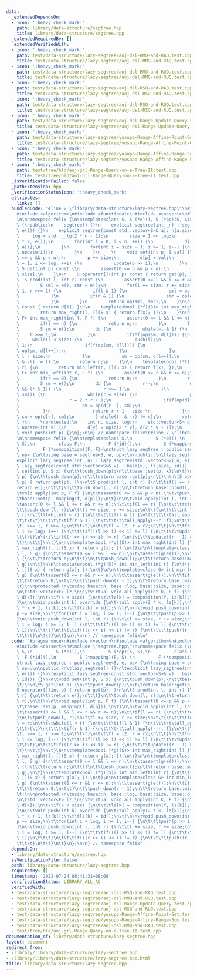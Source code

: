 ```yaml
---
data:
  _extendedDependsOn:
  - icon: ':heavy_check_mark:'
    path: library/data-structure/segtree.hpp
    title: library/data-structure/segtree.hpp
  _extendedRequiredBy: []
  _extendedVerifiedWith:
  - icon: ':heavy_check_mark:'
    path: test/data-structure/lazy-segtree/aoj-dsl-RMQ-and-RAQ.test.cpp
    title: test/data-structure/lazy-segtree/aoj-dsl-RMQ-and-RAQ.test.cpp
  - icon: ':heavy_check_mark:'
    path: test/data-structure/lazy-segtree/aoj-dsl-RMQ-and-RUQ.test.cpp
    title: test/data-structure/lazy-segtree/aoj-dsl-RMQ-and-RUQ.test.cpp
  - icon: ':heavy_check_mark:'
    path: test/data-structure/lazy-segtree/aoj-dsl-RSQ-and-RAQ.test.cpp
    title: test/data-structure/lazy-segtree/aoj-dsl-RSQ-and-RAQ.test.cpp
  - icon: ':heavy_check_mark:'
    path: test/data-structure/lazy-segtree/aoj-dsl-RSQ-and-RUQ.test.cpp
    title: test/data-structure/lazy-segtree/aoj-dsl-RSQ-and-RUQ.test.cpp
  - icon: ':heavy_check_mark:'
    path: test/data-structure/lazy-segtree/aoj-dsl-Range-Update-Query.test.cpp
    title: test/data-structure/lazy-segtree/aoj-dsl-Range-Update-Query.test.cpp
  - icon: ':heavy_check_mark:'
    path: test/data-structure/lazy-segtree/yosupo-Range-Affine-Point-Get.test.cpp
    title: test/data-structure/lazy-segtree/yosupo-Range-Affine-Point-Get.test.cpp
  - icon: ':heavy_check_mark:'
    path: test/data-structure/lazy-segtree/yosupo-Range-Affine-Range-Sum.test.cpp
    title: test/data-structure/lazy-segtree/yosupo-Range-Affine-Range-Sum.test.cpp
  - icon: ':heavy_check_mark:'
    path: test/tree/hld/aoj-grl-Range-Query-on-a-Tree-II.test.cpp
    title: test/tree/hld/aoj-grl-Range-Query-on-a-Tree-II.test.cpp
  _isVerificationFailed: false
  _pathExtension: hpp
  _verificationStatusIcon: ':heavy_check_mark:'
  attributes:
    links: []
  bundledCode: "#line 2 \"library/data-structure/lazy-segtree.hpp\"\n#include <vector>\n\
    #include <algorithm>\n#include <functional>\n#include <cassert>\n#line 6 \"library/data-structure/segtree.hpp\"\
    \n\nnamespace felix {\n\ntemplate<class S, S (*e)(), S (*op)(S, S)>\nstruct segtree\
    \ {\npublic:\n    segtree() {}\n    explicit segtree(int _n) : segtree(std::vector<S>(_n,\
    \ e())) {}\n    explicit segtree(const std::vector<S>& a): n(a.size()) {\n   \
    \     log = std::__lg(2 * n - 1);\n        size = 1 << log;\n        d.resize(size\
    \ * 2, e());\n        for(int i = 0; i < n; ++i) {\n            d[size + i] =\
    \ a[i];\n        }\n        for(int i = size - 1; i >= 1; i--) {\n           \
    \ update(i);\n        }\n    }\n    \n    void set(int p, S val) {\n        assert(0\
    \ <= p && p < n);\n        p += size;\n        d[p] = val;\n        for(int i\
    \ = 1; i <= log; ++i) {\n            update(p >> i);\n        }\n    }\n\n   \
    \ S get(int p) const {\n        assert(0 <= p && p < n);\n        return d[p +\
    \ size];\n    }\n\n    S operator[](int p) const { return get(p); }\n    \n  \
    \  S prod(int l, int r) const {\n        assert(0 <= l && l <= r && r <= n);\n\
    \        S sml = e(), smr = e();\n        for(l += size, r += size; l < r; l >>=\
    \ 1, r >>= 1) {\n            if(l & 1) {\n                sml = op(sml, d[l++]);\n\
    \            }\n            if(r & 1) {\n                smr = op(d[--r], smr);\n\
    \            }\n        }\n        return op(sml, smr);\n    }\n\n    S all_prod()\
    \ const { return d[1]; }\n\n    template<bool (*f)(S)> int max_right(int l) {\n\
    \        return max_right(l, [](S x) { return f(x); });\n    }\n\n    template<class\
    \ F> int max_right(int l, F f) {\n        assert(0 <= l && l <= n);\n        assert(f(e()));\n\
    \        if(l == n) {\n            return n;\n        }\n        l += size;\n\
    \        S sm = e();\n        do {\n            while(~l & 1) {\n            \
    \    l >>= 1;\n            }\n            if(!f(op(sm, d[l]))) {\n           \
    \     while(l < size) {\n                    push(l);\n                    l <<=\
    \ 1;\n                    if(f(op(sm, d[l]))) {\n                        sm =\
    \ op(sm, d[l++]);\n                    }\n                }\n                return\
    \ l - size;\n            }\n            sm = op(sm, d[l++]);\n        } while((l\
    \ & -l) != l);\n        return n;\n    }\n\n    template<bool (*f)(S)> int min_left(int\
    \ r) {\n        return min_left(r, [](S x) { return f(x); });\n    }\n\n    template<class\
    \ F> int min_left(int r, F f) {\n        assert(0 <= r && r <= n);\n        assert(f(e()));\n\
    \        if(r == 0) {\n            return 0;\n        }\n        r += size;\n\
    \        S sm = e();\n        do {\n            r--;\n            while(r > 1\
    \ && (r & 1)) {\n                r >>= 1;\n            }\n            if(!f(op(d[r],\
    \ sm))) {\n                while(r < size) {\n                    push(r);\n \
    \                   r = 2 * r + 1;\n                    if(f(op(d[r], sm))) {\n\
    \                        sm = op(d[r--], sm);\n                    }\n       \
    \         }\n                return r + 1 - size;\n            }\n           \
    \ sm = op(d[r], sm);\n        } while((r & -r) != r);\n        return 0;\n   \
    \ }\n    \nprotected:\n    int n, size, log;\n    std::vector<S> d;\n\n    void\
    \ update(int v) {\n        d[v] = op(d[2 * v], d[2 * v + 1]);\n    }\n\n    virtual\
    \ void push(int p) {}\n};\n\n} // namespace felix\n#line 7 \"library/data-structure/lazy-segtree.hpp\"\
    \n\nnamespace felix {\n\ntemplate<class S,\n         S (*e)(),\n         S (*op)(S,\
    \ S),\n         class F,\n         F (*id)(),\n         S (*mapping)(F, S),\n\
    \         F (*composition)(F, F)>\nstruct lazy_segtree : public segtree<S, e,\
    \ op> {\n\tusing base = segtree<S, e, op>;\n\npublic:\n\tlazy_segtree() {}\n\t\
    explicit lazy_segtree(int _n) : lazy_segtree(std::vector<S>(_n, e())) {}\n\texplicit\
    \ lazy_segtree(const std::vector<S>& v) : base(v), lz(size, id()) {}\n\n\tvoid\
    \ set(int p, S x) {\n\t\tpush_down(p);\n\t\tbase::set(p, x);\n\t}\n\n\tS get(int\
    \ p) {\n\t\tpush_down(p);\n\t\treturn base::get(p);\n\t}\n\n\tS operator[](int\
    \ p) { return get(p); }\n\n\tS prod(int l, int r) {\n\t\tif(l == r) {\n\t\t\t\
    return e();\n\t\t}\n\t\tpush_down(l, r);\n\t\treturn base::prod(l, r);\n\t}\n\n\
    \tvoid apply(int p, F f) {\n\t\tassert(0 <= p && p < n);\n\t\tpush_down(p);\n\t\
    \tbase::set(p, mapping(f, d[p]));\n\t}\n\n\tvoid apply(int l, int r, F f) {\n\t\
    \tassert(0 <= l && l <= r && r <= n);\n\t\tif(l == r) {\n\t\t\treturn;\n\t\t}\n\
    \t\tpush_down(l, r);\n\t\tl += size, r += size;\n\t\t{\n\t\t\tint l2 = l, r2 =\
    \ r;\n\t\t\twhile(l < r) {\n\t\t\t\tif(l & 1) {\n\t\t\t\t\tall_apply(l++, f);\n\
    \t\t\t\t}\n\t\t\t\tif(r & 1) {\n\t\t\t\t\tall_apply(--r, f);\n\t\t\t\t}\n\t\t\t\
    \tl >>= 1, r >>= 1;\n\t\t\t}\n\t\t\tl = l2, r = r2;\n\t\t}\n\t\tfor(int i = 1;\
    \ i <= log; i++) {\n\t\t\tif(((l >> i) << i) != l) {\n\t\t\t\tupdate(l >> i);\n\
    \t\t\t}\n\t\t\tif(((r >> i) << i) != r) {\n\t\t\t\tupdate((r - 1) >> i);\n\t\t\
    \t}\n\t\t}\n\t}\n\n\ttemplate<bool (*g)(S)> int max_right(int l) {\n\t\treturn\
    \ max_right(l, [](S x) { return g(x); });\n\t}\n\n\ttemplate<class G> int max_right(int\
    \ l, G g) {\n\t\tassert(0 <= l && l <= n);\n\t\tassert(g(e()));\n\t\tif(l == n)\
    \ {\n\t\t\treturn n;\n\t\t}\n\t\tpush_down(l);\n\t\treturn base::max_right(l,\
    \ g);\n\t}\n\n\ttemplate<bool (*g)(S)> int min_left(int r) {\n\t\treturn min_left(r,\
    \ [](S x) { return g(x); });\n\t}\n\n\ttemplate<class G> int min_left(int r, G\
    \ g) {\n\t\tassert(0 <= r && r <= n);\n\t\tassert(g(e()));\n\t\tif(r == 0) {\n\
    \t\t\treturn 0;\n\t\t}\n\t\tpush_down(r - 1);\n\t\treturn base::min_left(r, g);\n\
    \t}\n\nprotected:\n\tusing base::n, base::log, base::size, base::d;\n\tusing base::update;\n\
    \n\tstd::vector<F> lz;\n\n\tvirtual void all_apply(int k, F f) {\n\t\td[k] = mapping(f,\
    \ d[k]);\n\t\tif(k < size) {\n\t\t\tlz[k] = composition(f, lz[k]);\n\t\t}\n\t\
    }\n\n\tvoid push(int k) override {\n\t\tall_apply(2 * k, lz[k]);\n\t\tall_apply(2\
    \ * k + 1, lz[k]);\n\t\tlz[k] = id();\n\t}\n\n\tvoid push_down(int p) {\n\t\t\
    p += size;\n\t\tfor(int i = log; i >= 1; i--) {\n\t\t\tpush(p >> i);\n\t\t}\n\t\
    }\n\n\tvoid push_down(int l, int r) {\n\t\tl += size, r += size;\n\t\tfor(int\
    \ i = log; i >= 1; i--) {\n\t\t\tif(((l >> i) << i) != l) {\n\t\t\t\tpush(l >>\
    \ i);\n\t\t\t}\n\t\t\tif(((r >> i) << i) != r) {\n\t\t\t\tpush((r - 1) >> i);\n\
    \t\t\t}\n\t\t}\n\t}\n};\n\n} // namespace felix\n"
  code: "#pragma once\n#include <vector>\n#include <algorithm>\n#include <functional>\n\
    #include <cassert>\n#include \"segtree.hpp\"\n\nnamespace felix {\n\ntemplate<class\
    \ S,\n         S (*e)(),\n         S (*op)(S, S),\n         class F,\n       \
    \  F (*id)(),\n         S (*mapping)(F, S),\n         F (*composition)(F, F)>\n\
    struct lazy_segtree : public segtree<S, e, op> {\n\tusing base = segtree<S, e,\
    \ op>;\n\npublic:\n\tlazy_segtree() {}\n\texplicit lazy_segtree(int _n) : lazy_segtree(std::vector<S>(_n,\
    \ e())) {}\n\texplicit lazy_segtree(const std::vector<S>& v) : base(v), lz(size,\
    \ id()) {}\n\n\tvoid set(int p, S x) {\n\t\tpush_down(p);\n\t\tbase::set(p, x);\n\
    \t}\n\n\tS get(int p) {\n\t\tpush_down(p);\n\t\treturn base::get(p);\n\t}\n\n\t\
    S operator[](int p) { return get(p); }\n\n\tS prod(int l, int r) {\n\t\tif(l ==\
    \ r) {\n\t\t\treturn e();\n\t\t}\n\t\tpush_down(l, r);\n\t\treturn base::prod(l,\
    \ r);\n\t}\n\n\tvoid apply(int p, F f) {\n\t\tassert(0 <= p && p < n);\n\t\tpush_down(p);\n\
    \t\tbase::set(p, mapping(f, d[p]));\n\t}\n\n\tvoid apply(int l, int r, F f) {\n\
    \t\tassert(0 <= l && l <= r && r <= n);\n\t\tif(l == r) {\n\t\t\treturn;\n\t\t\
    }\n\t\tpush_down(l, r);\n\t\tl += size, r += size;\n\t\t{\n\t\t\tint l2 = l, r2\
    \ = r;\n\t\t\twhile(l < r) {\n\t\t\t\tif(l & 1) {\n\t\t\t\t\tall_apply(l++, f);\n\
    \t\t\t\t}\n\t\t\t\tif(r & 1) {\n\t\t\t\t\tall_apply(--r, f);\n\t\t\t\t}\n\t\t\t\
    \tl >>= 1, r >>= 1;\n\t\t\t}\n\t\t\tl = l2, r = r2;\n\t\t}\n\t\tfor(int i = 1;\
    \ i <= log; i++) {\n\t\t\tif(((l >> i) << i) != l) {\n\t\t\t\tupdate(l >> i);\n\
    \t\t\t}\n\t\t\tif(((r >> i) << i) != r) {\n\t\t\t\tupdate((r - 1) >> i);\n\t\t\
    \t}\n\t\t}\n\t}\n\n\ttemplate<bool (*g)(S)> int max_right(int l) {\n\t\treturn\
    \ max_right(l, [](S x) { return g(x); });\n\t}\n\n\ttemplate<class G> int max_right(int\
    \ l, G g) {\n\t\tassert(0 <= l && l <= n);\n\t\tassert(g(e()));\n\t\tif(l == n)\
    \ {\n\t\t\treturn n;\n\t\t}\n\t\tpush_down(l);\n\t\treturn base::max_right(l,\
    \ g);\n\t}\n\n\ttemplate<bool (*g)(S)> int min_left(int r) {\n\t\treturn min_left(r,\
    \ [](S x) { return g(x); });\n\t}\n\n\ttemplate<class G> int min_left(int r, G\
    \ g) {\n\t\tassert(0 <= r && r <= n);\n\t\tassert(g(e()));\n\t\tif(r == 0) {\n\
    \t\t\treturn 0;\n\t\t}\n\t\tpush_down(r - 1);\n\t\treturn base::min_left(r, g);\n\
    \t}\n\nprotected:\n\tusing base::n, base::log, base::size, base::d;\n\tusing base::update;\n\
    \n\tstd::vector<F> lz;\n\n\tvirtual void all_apply(int k, F f) {\n\t\td[k] = mapping(f,\
    \ d[k]);\n\t\tif(k < size) {\n\t\t\tlz[k] = composition(f, lz[k]);\n\t\t}\n\t\
    }\n\n\tvoid push(int k) override {\n\t\tall_apply(2 * k, lz[k]);\n\t\tall_apply(2\
    \ * k + 1, lz[k]);\n\t\tlz[k] = id();\n\t}\n\n\tvoid push_down(int p) {\n\t\t\
    p += size;\n\t\tfor(int i = log; i >= 1; i--) {\n\t\t\tpush(p >> i);\n\t\t}\n\t\
    }\n\n\tvoid push_down(int l, int r) {\n\t\tl += size, r += size;\n\t\tfor(int\
    \ i = log; i >= 1; i--) {\n\t\t\tif(((l >> i) << i) != l) {\n\t\t\t\tpush(l >>\
    \ i);\n\t\t\t}\n\t\t\tif(((r >> i) << i) != r) {\n\t\t\t\tpush((r - 1) >> i);\n\
    \t\t\t}\n\t\t}\n\t}\n};\n\n} // namespace felix"
  dependsOn:
  - library/data-structure/segtree.hpp
  isVerificationFile: false
  path: library/data-structure/lazy-segtree.hpp
  requiredBy: []
  timestamp: '2023-07-24 08:41:31+08:00'
  verificationStatus: LIBRARY_ALL_AC
  verifiedWith:
  - test/data-structure/lazy-segtree/aoj-dsl-RSQ-and-RAQ.test.cpp
  - test/data-structure/lazy-segtree/aoj-dsl-RMQ-and-RUQ.test.cpp
  - test/data-structure/lazy-segtree/aoj-dsl-Range-Update-Query.test.cpp
  - test/data-structure/lazy-segtree/aoj-dsl-RSQ-and-RUQ.test.cpp
  - test/data-structure/lazy-segtree/yosupo-Range-Affine-Point-Get.test.cpp
  - test/data-structure/lazy-segtree/yosupo-Range-Affine-Range-Sum.test.cpp
  - test/data-structure/lazy-segtree/aoj-dsl-RMQ-and-RAQ.test.cpp
  - test/tree/hld/aoj-grl-Range-Query-on-a-Tree-II.test.cpp
documentation_of: library/data-structure/lazy-segtree.hpp
layout: document
redirect_from:
- /library/library/data-structure/lazy-segtree.hpp
- /library/library/data-structure/lazy-segtree.hpp.html
title: library/data-structure/lazy-segtree.hpp
---
```


